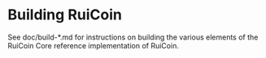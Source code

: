Building RuiCoin
================

See doc/build-*.md for instructions on building the various
elements of the RuiCoin Core reference implementation of RuiCoin.
